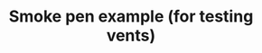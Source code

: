 ---
layout: link
link_url: https://www.amazon.co.uk/Arctic-Hayes-ARC333113-333113-Smoke-Sticks/dp/B009BUDDHM/
title: Smoke pen example (for testing vents)
source: Amazon (supply store)
card: Draughtproof the building
petal: 
task: 
---